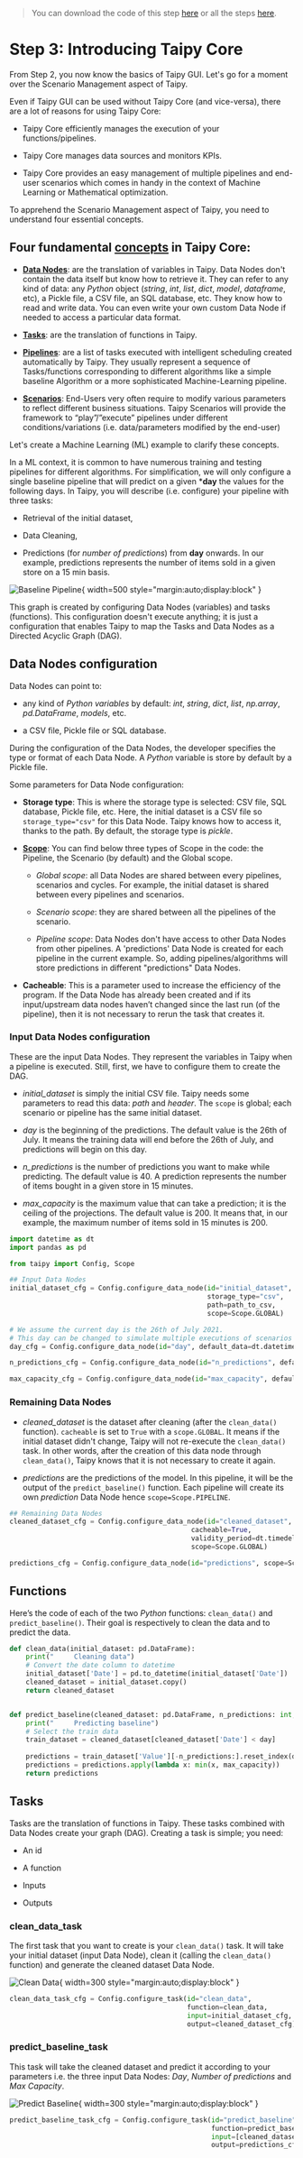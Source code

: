 > You can download the code of this step [here](../src/step_03.py) or all the steps [here](https://github.com/Avaiga/taipy-getting-started/tree/develop/src).

# Step 3: Introducing Taipy Core

From Step 2, you now know the basics of Taipy GUI. Let's go for a moment over the Scenario Management aspect of Taipy.

Even if Taipy GUI can be used without Taipy Core (and vice-versa), there are a lot of reasons for using Taipy Core:

- Taipy Core efficiently manages the execution of your functions/pipelines.

- Taipy Core manages data sources and monitors KPIs.

- Taipy Core provides an easy management of multiple pipelines and end-user scenarios which comes in handy in the context of Machine Learning or Mathematical optimization.

To apprehend the Scenario Management aspect of Taipy, you need to understand four essential concepts.


## Four fundamental [concepts](https://docs.taipy.io/manuals/core/concepts/) in Taipy Core:

- [**Data Nodes**](https://docs.taipy.io/manuals/core/concepts/data-node/): are the translation of variables in Taipy. Data Nodes don't contain the data itself but know how to retrieve it. They can refer to any kind of data: any *Python* object (*string*, *int*, *list*, *dict*, *model*, *dataframe*, etc), a Pickle file, a CSV file, an SQL database, etc. They know how to read and write data. You can even write your own custom Data Node if needed to access a particular data format.

- [**Tasks**](https://docs.taipy.io/manuals/core/concepts/task/): are the translation of functions in Taipy.

- [**Pipelines**](https://docs.taipy.io/manuals/core/concepts/pipeline/): are a list of tasks executed with intelligent scheduling created automatically by Taipy. They usually represent a sequence of Tasks/functions corresponding to different algorithms like a simple baseline Algorithm or a more sophisticated Machine-Learning pipeline.

- [**Scenarios**](https://docs.taipy.io/manuals/core/concepts/scenario/): End-Users very often require to modify various parameters to reflect different business situations. Taipy Scenarios will provide the framework to “play”/”execute” pipelines under different conditions/variations (i.e. data/parameters modified by the end-user)


Let's create a Machine Learning (ML) example to clarify these concepts.

In a ML context, it is common to have numerous training and testing pipelines for different algorithms. For simplification, we will only configure a single baseline pipeline that will predict on a given ***day** the values for the following days. In Taipy, you will describe (i.e. configure) your pipeline with three tasks:

- Retrieval of the initial dataset,

- Data Cleaning,

- Predictions (for *number of predictions*) from **day** onwards. In our example, predictions represents the number of items sold in a given store on a 15 min basis.

![Baseline Pipeline](baseline_pipeline.svg){ width=500 style="margin:auto;display:block" }

This graph is created by configuring Data Nodes (variables) and tasks (functions). This configuration doesn't execute anything; it is just a configuration that enables Taipy to map the Tasks and Data Nodes as a Directed Acyclic Graph (DAG).

## Data Nodes configuration

Data Nodes can point to:

- any kind of *Python variables* by default: *int*, *string*, *dict*, *list*, *np.array*, *pd.DataFrame*, *models*, etc. 

- a CSV file, Pickle file or SQL database.

During the configuration of the Data Nodes, the developer specifies the type or format of each Data Node. A *Python* variable is store by default by a Pickle file.

Some parameters for Data Node configuration:

- **Storage type**: This is where the storage type is selected: CSV file, SQL database, Pickle file, etc.
            Here, the initial dataset is a CSV file so `storage_type="csv"` for this Data Node. Taipy knows how to access it, thanks to the path. By default, the storage type is *pickle*.

- **[Scope](https://docs.taipy.io/manuals/core/concepts/scope/)**: You can find below three types of Scope in the code: the Pipeline, the Scenario (by default) and the Global scope.

    - *Global scope*: all Data Nodes are shared between every pipelines, scenarios and cycles. For example, the initial dataset is shared between every pipelines and scenarios.

    - *Scenario scope*: they are shared between all the pipelines of the scenario.

    - *Pipeline scope*: Data Nodes don't have access to other Data Nodes from other pipelines. A 'predictions' Data Node is created for each pipeline in the current example. So, adding pipelines/algorithms will store predictions in different "predictions" Data Nodes.

- **Cacheable**: This is a parameter used to increase the efficiency of the program. If the Data Node has already been created and if its input/upstream data nodes haven’t changed since the last run (of the pipeline), then it is not necessary to rerun the task that creates it.


### Input Data Nodes configuration
These are the input Data Nodes. They represent the variables in Taipy when a pipeline is executed. Still, first, we have to configure them to create the DAG.

- *initial_dataset* is simply the initial CSV file. Taipy needs some parameters to read this data: *path* and *header*. The `scope` is global; each scenario or pipeline has the same initial dataset.

- *day* is the beginning of the predictions. The default value is the 26th of July. It means the training data will end before the 26th of July, and predictions will begin on this day.

- *n_predictions* is the number of predictions you want to make while predicting. The default value is 40. A prediction represents the number of items bought in a given store in 15 minutes.

- *max_capacity* is the maximum value that can take a prediction; it is the ceiling of the projections. The default value is 200. It means that, in our example, the maximum number of items sold in 15 minutes is 200.

```python
import datetime as dt
import pandas as pd

from taipy import Config, Scope

## Input Data Nodes
initial_dataset_cfg = Config.configure_data_node(id="initial_dataset",
                                                 storage_type="csv",
                                                 path=path_to_csv,
                                                 scope=Scope.GLOBAL)

# We assume the current day is the 26th of July 2021.
# This day can be changed to simulate multiple executions of scenarios on different days
day_cfg = Config.configure_data_node(id="day", default_data=dt.datetime(2021, 7, 26))

n_predictions_cfg = Config.configure_data_node(id="n_predictions", default_data=40)

max_capacity_cfg = Config.configure_data_node(id="max_capacity", default_data=200)

```

### Remaining Data Nodes

- *cleaned_dataset* is the dataset after cleaning (after the `clean_data()` function). `cacheable` is set to `True` with a `scope.GLOBAL`. It means if the initial dataset didn't change, Taipy will not re-execute the `clean_data()` task. In other words, after the creation of this data node through `clean_data()`, Taipy knows that it is not necessary to create it again.

- *predictions* are the predictions of the model. In this pipeline, it will be the output of the `predict_baseline()` function. Each pipeline will create its own *prediction* Data Node hence `scope=Scope.PIPELINE`. 

```python
## Remaining Data Nodes
cleaned_dataset_cfg = Config.configure_data_node(id="cleaned_dataset",
                                             cacheable=True,
                                             validity_period=dt.timedelta(days=1),
                                             scope=Scope.GLOBAL) 

predictions_cfg = Config.configure_data_node(id="predictions", scope=Scope.PIPELINE)
```


## Functions

Here’s the code of each of the two *Python* functions: `clean_data()` and `predict_baseline()`. Their goal is respectively to clean the data and to predict the data.

```python
def clean_data(initial_dataset: pd.DataFrame):
    print("     Cleaning data")
    # Convert the date column to datetime
    initial_dataset['Date'] = pd.to_datetime(initial_dataset['Date'])
    cleaned_dataset = initial_dataset.copy()
    return cleaned_dataset


def predict_baseline(cleaned_dataset: pd.DataFrame, n_predictions: int, day: dt.datetime, max_capacity: int):
    print("     Predicting baseline")
    # Select the train data
    train_dataset = cleaned_dataset[cleaned_dataset['Date'] < day]
    
    predictions = train_dataset['Value'][-n_predictions:].reset_index(drop=True)
    predictions = predictions.apply(lambda x: min(x, max_capacity))
    return predictions
```

## Tasks

Tasks are the translation of functions in Taipy. These tasks combined with Data Nodes create your graph (DAG). Creating a task is simple; you need:

- An id

- A function

- Inputs

- Outputs

### clean_data_task

The first task that you want to create is your `clean_data()` task. It will take your initial dataset (input Data Node), clean it (calling the `clean_data()` function) and generate the cleaned dataset Data Node.

![Clean Data](clean_data.svg){ width=300 style="margin:auto;display:block" }

```python
clean_data_task_cfg = Config.configure_task(id="clean_data",
                                            function=clean_data,
                                            input=initial_dataset_cfg,
                                            output=cleaned_dataset_cfg)
```

### predict_baseline_task

This task will take the cleaned dataset and predict it according to your parameters i.e. the three input Data Nodes: *Day*, *Number of predictions* and *Max Capacity*.

![Predict Baseline](predict_baseline.svg){ width=300 style="margin:auto;display:block" }

```python
predict_baseline_task_cfg = Config.configure_task(id="predict_baseline",
                                                  function=predict_baseline,
                                                  input=[cleaned_dataset_cfg, n_predictions_cfg, day_cfg, max_capacity_cfg],
                                                  output=predictions_cfg)
```
